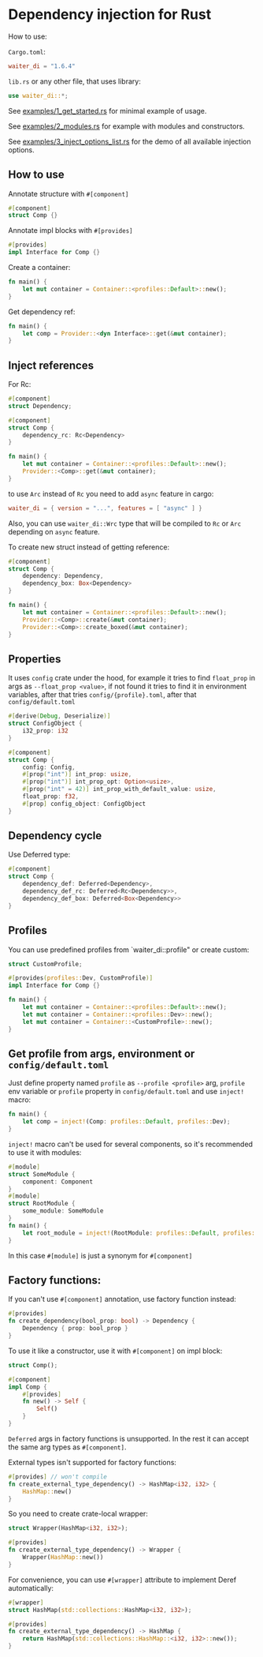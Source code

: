 # Dependency injection for Rust

How to use:

`Cargo.toml`:
```toml
waiter_di = "1.6.4"
```
`lib.rs` or any other file, that uses library:
```rust
use waiter_di::*;
```

See 
[examples/1_get_started.rs](https://github.com/dmitryb-dev/waiter/blob/master/examples/1_get_started.rs) 
for minimal example of usage.

See 
[examples/2_modules.rs](https://github.com/dmitryb-dev/waiter/blob/master/examples/2_modules.rs) 
for example with modules and constructors.

See 
[examples/3_inject_options_list.rs](https://github.com/dmitryb-dev/waiter/blob/master/examples/3_inject_options_list.rs) 
for the demo of all available injection options.

## How to use

Annotate structure with `#[component]`

```rust
#[component]
struct Comp {}
```

Annotate impl blocks with `#[provides]`

```rust
#[provides]
impl Interface for Comp {}
```

Create a container:

```rust
fn main() {
    let mut container = Container::<profiles::Default>::new();
}
```

Get dependency ref:

```rust
fn main() {
    let comp = Provider::<dyn Interface>::get(&mut container);
}
```

## Inject references

For Rc:

```rust
#[component]
struct Dependency;

#[component]
struct Comp {
    dependency_rc: Rc<Dependency>
}

fn main() {
    let mut container = Container::<profiles::Default>::new();
    Provider::<Comp>::get(&mut container);
}
```


to use `Arc` instead of `Rc` you need to add `async` feature in cargo:
```toml
waiter_di = { version = "...", features = [ "async" ] }
```

Also, you can use `waiter_di::Wrc` type that will be compiled to `Rc` or `Arc` depending on `async` feature.

To create new struct instead of getting reference:

```rust
#[component]
struct Comp {
    dependency: Dependency,
    dependency_box: Box<Dependency>
}

fn main() {
    let mut container = Container::<profiles::Default>::new();
    Provider::<Comp>::create(&mut container);
    Provider::<Comp>::create_boxed(&mut container);
}
```

## Properties

It uses `config` crate under the hood, for example it tries to find `float_prop` 
in args as `--float_prop <value>`, if not found it tries to find it in environment variables, 
after that tries `config/{profile}.toml`, after that `config/default.toml`

```rust
#[derive(Debug, Deserialize)]
struct ConfigObject {
    i32_prop: i32
}

#[component]
struct Comp {
    config: Config,
    #[prop("int")] int_prop: usize,
    #[prop("int")] int_prop_opt: Option<usize>,
    #[prop("int" = 42)] int_prop_with_default_value: usize,
    float_prop: f32,
    #[prop] config_object: ConfigObject
}
```

## Dependency cycle

Use Deferred type:

```rust
#[component]
struct Comp {
    dependency_def: Deferred<Dependency>,
    dependency_def_rc: Deferred<Rc<Dependency>>,
    dependency_def_box: Deferred<Box<Dependency>>
}
```

## Profiles

You can use predefined profiles from `waiter_di::profile" or create custom:

```rust
struct CustomProfile;

#[provides(profiles::Dev, CustomProfile)]
impl Interface for Comp {}

fn main() {
    let mut container = Container::<profiles::Default>::new();
    let mut container = Container::<profiles::Dev>::new();
    let mut container = Container::<CustomProfile>::new();
}
```

## Get profile from args, environment or `config/default.toml`

Just define property named `profile` as `--profile <profile>` arg, `profile` env variable or 
`profile` property in `config/default.toml` and use `inject!` macro:

```rust
fn main() {
    let comp = inject!(Comp: profiles::Default, profiles::Dev);
}
```

`inject!` macro can't be used for several components, so it's recommended to use it with modules:

```rust
#[module]
struct SomeModule {
    component: Component
}
#[module]
struct RootModule {
    some_module: SomeModule
}
fn main() {
    let root_module = inject!(RootModule: profiles::Default, profiles::Dev);
}
```

In this case `#[module]` is just a synonym for `#[component]`

## Factory functions:

If you can't use `#[component]` annotation, use factory function instead:

```rust
#[provides]
fn create_dependency(bool_prop: bool) -> Dependency {
    Dependency { prop: bool_prop }
}
```

To use it like a constructor, use it with `#[component]` on impl block:

```rust
struct Comp();

#[component]
impl Comp {
    #[provides]
    fn new() -> Self {
        Self()
    }
}
```

`Deferred` args in factory functions is unsupported. In the rest it can accept 
the same arg types as `#[component]`.

External types isn't supported for factory functions:

```rust
#[provides] // won't compile
fn create_external_type_dependency() -> HashMap<i32, i32> {
    HashMap::new()
}
```

So you need to create crate-local wrapper:

```rust
struct Wrapper(HashMap<i32, i32>);

#[provides]
fn create_external_type_dependency() -> Wrapper {
    Wrapper(HashMap::new())
}
```

For convenience, you can use `#[wrapper]` attribute to implement Deref automatically:

```rust
#[wrapper]
struct HashMap(std::collections::HashMap<i32, i32>);

#[provides]
fn create_external_type_dependency() -> HashMap {
    return HashMap(std::collections::HashMap::<i32, i32>::new());
}
```